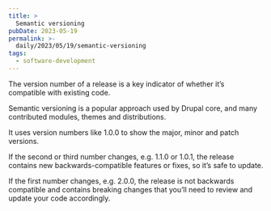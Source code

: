 ```yaml
---
title: >
  Semantic versioning
pubDate: 2023-05-19
permalink: >-
  daily/2023/05/19/semantic-versioning
tags:
  - software-development
---
```


The version number of a release is a key indicator of whether it’s compatible with existing code.

Semantic versioning is a popular approach used by Drupal core, and many contributed modules, themes and distributions.

It uses version numbers like 1.0.0 to show the major, minor and patch versions.

If the second or third number changes, e.g. 1.1.0 or 1.0.1, the release contains new backwards-compatible features or fixes, so it’s safe to update.

If the first number changes, e.g. 2.0.0, the release is not backwards compatible and contains breaking changes that you’ll need to review and update your code accordingly.
